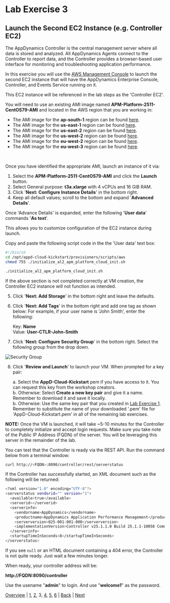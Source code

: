 # Lab Exercise 3
## Launch the Second EC2 Instance (e.g. Controller EC2)

The AppDynamics Controller is the central management server where all data is stored and analyzed. All AppDynamics Agents connect to the Controller to report data, and the Controller provides a browser-based user interface for monitoring and troubleshooting application performance.

In this exercise you will use the [AWS Management Console](https://aws.amazon.com/console/) to launch the second EC2 instance that will have the AppDynamics Enterprise Console, Controller, and Events Service running on it.

This EC2 instance will be referenced in the lab steps as the 'Controller EC2'.

You will need to use an existing AMI image named **APM-Platform-2511-CentOS79-AMI** and located in the AWS region that you are working in:

- The AMI image for the **ap-south-1** region can be found [here](https://ap-south-1.console.aws.amazon.com/ec2/v2/home?region=ap-south-1#Images:sort=tag:Name).
- The AMI image for the **us-east-1** region can be found [here](https://us-east-1.console.aws.amazon.com/ec2/v2/home?region=us-east-1#Images:sort=tag:Name).
- The AMI image for the **us-east-2** region can be found [here](https://us-east-2.console.aws.amazon.com/ec2/v2/home?region=us-east-2#Images:sort=tag:Name).
- The AMI image for the **us-west-2** region can be found [here](https://us-west-2.console.aws.amazon.com/ec2/v2/home?region=us-west-2#Images:sort=tag:Name).
- The AMI image for the **eu-west-2** region can be found [here](https://eu-west-2.console.aws.amazon.com/ec2/v2/home?region=eu-west-2#Images:sort=tag:Name).
- The AMI image for the **eu-west-3** region can be found [here](https://eu-west-3.console.aws.amazon.com/ec2/v2/home?region=eu-west-3#Images:sort=tag:Name).

<br>

Once you have identified the appropriate AMI, launch an instance of it via:

  1. Select the **APM-Platform-2511-CentOS79-AMI** and click the **Launch** button.
  2. Select General purpose: **t3a.xlarge** with 4 vCPUs and 16 GiB RAM.
  3. Click '**Next: Configure Instance Details**' in the bottom right.
  4. Keep all default values; scroll to the bottom and expand '**Advanced Details**'.

Once 'Advance Details' is expanded, enter the following '**User data**' commands '**As text**'.

This allows you to customize configuration of the EC2 instance during launch.

Copy and paste the following script code in the the 'User data' text box:

```bash
#!/bin/sh
cd /opt/appd-cloud-kickstart/provisioners/scripts/aws
chmod 755 ./initialize_al2_apm_platform_cloud_init.sh

./initialize_al2_apm_platform_cloud_init.sh
```

If the above section is not completed correctly at VM creation, the Controller EC2 instance will not function as intended.

  5. Click '**Next: Add Storage**' in the bottom right and leave the defaults.
  6. Click '**Next: Add Tags**' in the bottom right and add one tag as shown below:
     For example, if your user name is 'John Smith', enter the following:

     Key: **Name**  
     Value: **User-CTLR-John-Smith**

  7. Click '**Next: Configure Security Group**' in the bottom right. Select the following group from the drop down.

![Security Group](./images/security-group-01.png)

  8. Click '**Review and Launch**' to launch your VM. When prompted for a key pair:  

     a. Select the **AppD-Cloud-Kickstart** pem if you have access to it. You can request this key from the workshop creators.  
     b. Otherwise: Select **Create a new key pair** and give it a name. Remember to download it and save it locally.  
     b. Otherwise: Use the same key pair that you created in [Lab Exercise 1](lab-exercise-01.md). Remember to substitute the name of your downloaded '.pem' file for 'AppD-Cloud-Kickstart.pem' in all of the remaining lab exercises.

**NOTE:** Once the VM is launched, it will take ~5-10 minutes for the Controller to completely initialize and accept login requests.
Make sure you take note of the Public IP Address (FQDN) of the server. You will be leveraging this server in the remainder of the lab.

You can test that the Controller is ready via the REST API. Run the command below from a terminal window:
```bash
curl http://<FQDN>:8090/controller/rest/serverstatus
```

If the Controller has successfully started, an XML document such as the following will be returned:
```bash
<?xml version="1.0" encoding="UTF-8"?>
<serverstatus vendorid="" version="1">
  <available>true</available>
  <serverid></serverid>
  <serverinfo>
    <vendorname>AppDynamics</vendorname>
    <productname>AppDynamics Application Performance Management</productname>
    <serverversion>025-001-001-000</serverversion>
    <implementationVersion>Controller v25.1.1.0 Build 25.1.1-10058 Commit cc30d2156e41adde355af3d3f242c90766909843</implementationVersion>
  </serverinfo>
  <startupTimeInSeconds>8</startupTimeInSeconds>
</serverstatus>
```

If you see `null` or an HTML document containing a 404 error, the Controller is not quite ready. Just wait a few minutes longer.  

When ready, your controller address will be:

**http://FQDN:8090/controller**

Use the usename "**admin**" to login. And use "**welcome1**" as the password.
<br>

[Overview](aws-eks-monitoring.md) | [1](lab-exercise-01.md), [2](lab-exercise-02.md), 3, [4](lab-exercise-04.md), [5](lab-exercise-05.md), [6](lab-exercise-06.md) | [Back](lab-exercise-02.md) | [Next](lab-exercise-04.md)
